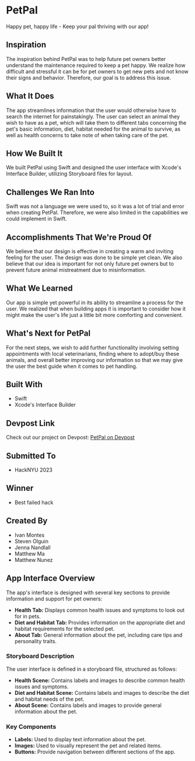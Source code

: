 # PetPal

Happy pet, happy life - Keep your pal thriving with our app!

## Inspiration
The inspiration behind PetPal was to help future pet owners better understand the maintenance required to keep a pet happy. We realize how difficult and stressful it can be for pet owners to get new pets and not know their signs and behavior. Therefore, our goal is to address this issue.

## What It Does
The app streamlines information that the user would otherwise have to search the internet for painstakingly. The user can select an animal they wish to have as a pet, which will take them to different tabs concerning the pet's basic information, diet, habitat needed for the animal to survive, as well as health concerns to take note of when taking care of the pet.

## How We Built It
We built PetPal using Swift and designed the user interface with Xcode's Interface Builder, utilizing Storyboard files for layout.

## Challenges We Ran Into
Swift was not a language we were used to, so it was a lot of trial and error when creating PetPal. Therefore, we were also limited in the capabilities we could implement in Swift.

## Accomplishments That We're Proud Of
We believe that our design is effective in creating a warm and inviting feeling for the user. The design was done to be simple yet clean. We also believe that our idea is important for not only future pet owners but to prevent future animal mistreatment due to misinformation.

## What We Learned
Our app is simple yet powerful in its ability to streamline a process for the user. We realized that when building apps it is important to consider how it might make the user's life just a little bit more comforting and convenient.

## What's Next for PetPal
For the next steps, we wish to add further functionality involving setting appointments with local veterinarians, finding where to adopt/buy these animals, and overall better improving our information so that we may give the user the best guide when it comes to pet handling.

## Built With
- Swift
- Xcode's Interface Builder

## Devpost Link
Check out our project on Devpost: [PetPal on Devpost](https://devpost.com/software/petpal-o91ulp)


## Submitted To
- HackNYU 2023

## Winner
- Best failed hack

## Created By
- Ivan Montes
- Steven Olguin
- Jenna Nandlall
- Matthew Ma
- Matthew Nunez

## App Interface Overview
The app's interface is designed with several key sections to provide information and support for pet owners:
- **Health Tab:** Displays common health issues and symptoms to look out for in pets.
- **Diet and Habitat Tab:** Provides information on the appropriate diet and habitat requirements for the selected pet.
- **About Tab:** General information about the pet, including care tips and personality traits.

### Storyboard Description
The user interface is defined in a storyboard file, structured as follows:
- **Health Scene:** Contains labels and images to describe common health issues and symptoms.
- **Diet and Habitat Scene:** Contains labels and images to describe the diet and habitat needs of the pet.
- **About Scene:** Contains labels and images to provide general information about the pet.

### Key Components
- **Labels:** Used to display text information about the pet.
- **Images:** Used to visually represent the pet and related items.
- **Buttons:** Provide navigation between different sections of the app.

